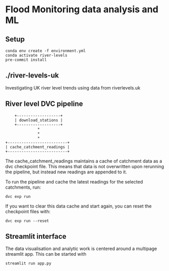 # Flood Monitoring data analysis and ML

## Setup

```
conda env create -f environment.yml
conda activate river-levels
pre-commit install
```

## ./river-levels-uk

Investigating UK river level trends using data from riverlevels.uk

## River level DVC pipeline
```
    +-------------------+    
    | download_stations |    
    +-------------------+    
              *              
              *              
              *              
+--------------------------+ 
| cache_catchment_readings | 
+--------------------------+ 
```

The cache_catchment_readings maintains a cache of catchment data as a dvc checkpoint file. This means that data is not overwritten upon rerunning the pipeline, but instead new readings are appended to it.

To run the pipeline and cache the latest readings for the selected catchments, run:

```
dvc exp run
```

If you want to clear this data cache and start again, you can reset the checkpoint files with:

```
dvc exp run --reset
```

## Streamlit interface

The data visualisation and analytic work is centered around a multipage streamlit app. This can be started with

```
streamlit run app.py
```